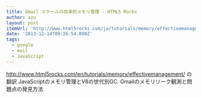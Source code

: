 ```yaml
---
title: Gmail スケールの効率的メモリ管理 - HTML5 Rocks
author: azu
layout: post
itemUrl: 'http://www.html5rocks.com/ja/tutorials/memory/effectivemanagement/'
date: '2013-12-14T09:26:54.098Z'
tags:
  - google
  - mail
  - JavaScript
---
```

http://www.html5rocks.com/en/tutorials/memory/effectivemanagement/ の翻訳
JavaScriptのメモリ管理とV8の世代別GC.
Gmailのメモリリーク観測と問題点の発見方法
